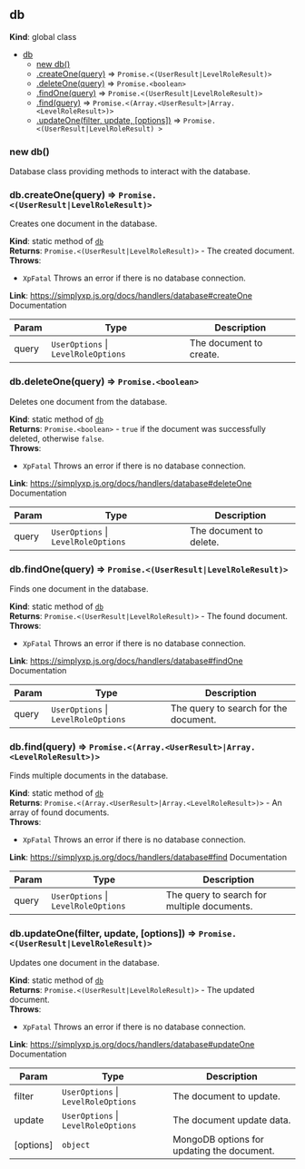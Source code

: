 <a name="db"></a>

## db

**Kind**: global class

* [db](#db)
    * [new db()](#new_db_new)
    * [.createOne(query)](#db.createOne) ⇒ <code>Promise.&lt;(UserResult\|LevelRoleResult)&gt;</code>
    * [.deleteOne(query)](#db.deleteOne) ⇒ <code>Promise.&lt;boolean&gt;</code>
    * [.findOne(query)](#db.findOne) ⇒ <code>Promise.&lt;(UserResult\|LevelRoleResult)&gt;</code>
    * [.find(query)](#db.find) ⇒ <code>Promise.&lt;(Array.&lt;UserResult&gt;\|Array.&lt;LevelRoleResult&gt;)&gt;</code>
    * [.updateOne(filter, update, [options])](#db.updateOne) ⇒ <code>Promise.&lt;(UserResult\|LevelRoleResult)
      &gt;</code>

<a name="new_db_new"></a>

### new db()

Database class providing methods to interact with the database.

<a name="db.createOne"></a>

### db.createOne(query) ⇒ <code>Promise.&lt;(UserResult\|LevelRoleResult)&gt;</code>

Creates one document in the database.

**Kind**: static method of [<code>db</code>](#db)  
**Returns**: <code>Promise.&lt;(UserResult\|LevelRoleResult)&gt;</code> - The created document.  
**Throws**:

- <code>XpFatal</code> Throws an error if there is no database connection.

**Link**: https://simplyxp.js.org/docs/handlers/database#createOne Documentation

| Param | Type                                                      | Description             |
|-------|-----------------------------------------------------------|-------------------------|
| query | <code>UserOptions</code> \| <code>LevelRoleOptions</code> | The document to create. |

<a name="db.deleteOne"></a>

### db.deleteOne(query) ⇒ <code>Promise.&lt;boolean&gt;</code>

Deletes one document from the database.

**Kind**: static method of [<code>db</code>](#db)  
**Returns**: <code>Promise.&lt;boolean&gt;</code> - `true` if the document was successfully deleted,
otherwise `false`.  
**Throws**:

- <code>XpFatal</code> Throws an error if there is no database connection.

**Link**: https://simplyxp.js.org/docs/handlers/database#deleteOne Documentation

| Param | Type                                                      | Description             |
|-------|-----------------------------------------------------------|-------------------------|
| query | <code>UserOptions</code> \| <code>LevelRoleOptions</code> | The document to delete. |

<a name="db.findOne"></a>

### db.findOne(query) ⇒ <code>Promise.&lt;(UserResult\|LevelRoleResult)&gt;</code>

Finds one document in the database.

**Kind**: static method of [<code>db</code>](#db)  
**Returns**: <code>Promise.&lt;(UserResult\|LevelRoleResult)&gt;</code> - The found document.  
**Throws**:

- <code>XpFatal</code> Throws an error if there is no database connection.

**Link**: https://simplyxp.js.org/docs/handlers/database#findOne Documentation

| Param | Type                                                      | Description                           |
|-------|-----------------------------------------------------------|---------------------------------------|
| query | <code>UserOptions</code> \| <code>LevelRoleOptions</code> | The query to search for the document. |

<a name="db.find"></a>

### db.find(query) ⇒ <code>Promise.&lt;(Array.&lt;UserResult&gt;\|Array.&lt;LevelRoleResult&gt;)&gt;</code>

Finds multiple documents in the database.

**Kind**: static method of [<code>db</code>](#db)  
**Returns**: <code>Promise.&lt;(Array.&lt;UserResult&gt;\|Array.&lt;LevelRoleResult&gt;)&gt;</code> - An array of found
documents.  
**Throws**:

- <code>XpFatal</code> Throws an error if there is no database connection.

**Link**: https://simplyxp.js.org/docs/handlers/database#find Documentation

| Param | Type                                                      | Description                                 |
|-------|-----------------------------------------------------------|---------------------------------------------|
| query | <code>UserOptions</code> \| <code>LevelRoleOptions</code> | The query to search for multiple documents. |

<a name="db.updateOne"></a>

### db.updateOne(filter, update, [options]) ⇒ <code>Promise.&lt;(UserResult\|LevelRoleResult)&gt;</code>

Updates one document in the database.

**Kind**: static method of [<code>db</code>](#db)  
**Returns**: <code>Promise.&lt;(UserResult\|LevelRoleResult)&gt;</code> - The updated document.  
**Throws**:

- <code>XpFatal</code> Throws an error if there is no database connection.

**Link**: https://simplyxp.js.org/docs/handlers/database#updateOne Documentation

| Param     | Type                                                      | Description                                |
|-----------|-----------------------------------------------------------|--------------------------------------------|
| filter    | <code>UserOptions</code> \| <code>LevelRoleOptions</code> | The document to update.                    |
| update    | <code>UserOptions</code> \| <code>LevelRoleOptions</code> | The document update data.                  |
| [options] | <code>object</code>                                       | MongoDB options for updating the document. |


